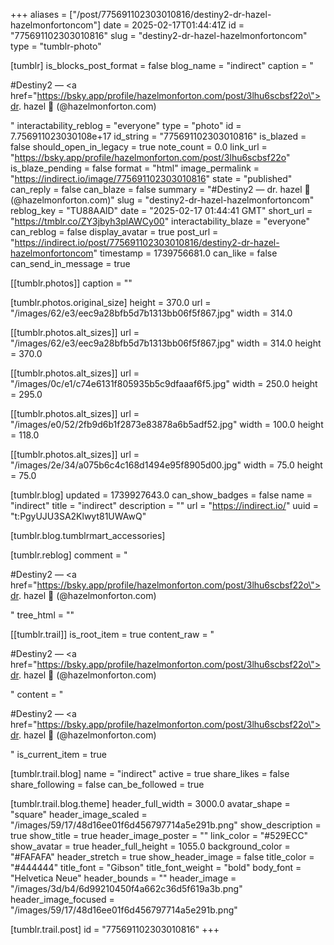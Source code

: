 +++
aliases = ["/post/775691102303010816/destiny2-dr-hazel-hazelmonfortoncom"]
date = 2025-02-17T01:44:41Z
id = "775691102303010816"
slug = "destiny2-dr-hazel-hazelmonfortoncom"
type = "tumblr-photo"

[tumblr]
is_blocks_post_format = false
blog_name = "indirect"
caption = "<p>#Destiny2 — <a href=\"https://bsky.app/profile/hazelmonforton.com/post/3lhu6scbsf22o\">dr. hazel 🐝 (@hazelmonforton.com)</a></p>"
interactability_reblog = "everyone"
type = "photo"
id = 7.756911023030108e+17
id_string = "775691102303010816"
is_blazed = false
should_open_in_legacy = true
note_count = 0.0
link_url = "https://bsky.app/profile/hazelmonforton.com/post/3lhu6scbsf22o"
is_blaze_pending = false
format = "html"
image_permalink = "https://indirect.io/image/775691102303010816"
state = "published"
can_reply = false
can_blaze = false
summary = "#Destiny2 — dr. hazel 🐝 (@hazelmonforton.com)"
slug = "destiny2-dr-hazel-hazelmonfortoncom"
reblog_key = "TU88AAlD"
date = "2025-02-17 01:44:41 GMT"
short_url = "https://tmblr.co/ZY3jbyh3plAWCy00"
interactability_blaze = "everyone"
can_reblog = false
display_avatar = true
post_url = "https://indirect.io/post/775691102303010816/destiny2-dr-hazel-hazelmonfortoncom"
timestamp = 1739756681.0
can_like = false
can_send_in_message = true

[[tumblr.photos]]
caption = ""

[tumblr.photos.original_size]
height = 370.0
url = "/images/62/e3/eec9a28bfb5d7b1313bb06f5f867.jpg"
width = 314.0

[[tumblr.photos.alt_sizes]]
url = "/images/62/e3/eec9a28bfb5d7b1313bb06f5f867.jpg"
width = 314.0
height = 370.0

[[tumblr.photos.alt_sizes]]
url = "/images/0c/e1/c74e6131f805935b5c9dfaaaf6f5.jpg"
width = 250.0
height = 295.0

[[tumblr.photos.alt_sizes]]
url = "/images/e0/52/2fb9d6b1f2873e83878a6b5adf52.jpg"
width = 100.0
height = 118.0

[[tumblr.photos.alt_sizes]]
url = "/images/2e/34/a075b6c4c168d1494e95f8905d00.jpg"
width = 75.0
height = 75.0

[tumblr.blog]
updated = 1739927643.0
can_show_badges = false
name = "indirect"
title = "indirect"
description = ""
url = "https://indirect.io/"
uuid = "t:PgyUJU3SA2Klwyt81UWAwQ"

[tumblr.blog.tumblrmart_accessories]

[tumblr.reblog]
comment = "<p>#Destiny2 — <a href=\"https://bsky.app/profile/hazelmonforton.com/post/3lhu6scbsf22o\">dr. hazel 🐝 (@hazelmonforton.com)</a></p>"
tree_html = ""

[[tumblr.trail]]
is_root_item = true
content_raw = "<p>#Destiny2 — <a href=\"https://bsky.app/profile/hazelmonforton.com/post/3lhu6scbsf22o\">dr. hazel 🐝 (@hazelmonforton.com)</a></p>"
content = "<p>#Destiny2 &mdash; <a href=\"https://bsky.app/profile/hazelmonforton.com/post/3lhu6scbsf22o\">dr. hazel &#128029; (@hazelmonforton.com)</a></p>"
is_current_item = true

[tumblr.trail.blog]
name = "indirect"
active = true
share_likes = false
share_following = false
can_be_followed = true

[tumblr.trail.blog.theme]
header_full_width = 3000.0
avatar_shape = "square"
header_image_scaled = "/images/59/17/48d16ee01f6d456797714a5e291b.png"
show_description = true
show_title = true
header_image_poster = ""
link_color = "#529ECC"
show_avatar = true
header_full_height = 1055.0
background_color = "#FAFAFA"
header_stretch = true
show_header_image = false
title_color = "#444444"
title_font = "Gibson"
title_font_weight = "bold"
body_font = "Helvetica Neue"
header_bounds = ""
header_image = "/images/3d/b4/6d99210450f4a662c36d5f619a3b.png"
header_image_focused = "/images/59/17/48d16ee01f6d456797714a5e291b.png"

[tumblr.trail.post]
id = "775691102303010816"
+++
